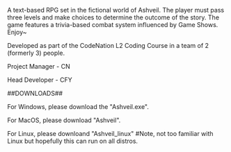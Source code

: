 A text-based RPG set in the fictional world of Ashveil. The player must pass three levels and make choices to determine the outcome of the story. The game features a trivia-based combat system influenced by Game Shows. Enjoy~

Developed as part of the CodeNation L2 Coding Course in a team of 2 (formerly 3) people.

Project Manager - CN

Head Developer - CFY

##DOWNLOADS##

For Windows, please download the "Ashveil.exe".

For MacOS, please download "Ashveil".

For Linux, please downloand "Ashveil_linux"
#Note, not too familiar with Linux but hopefully this can run on all distros.
